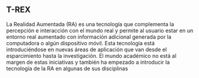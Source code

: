 ## T-REX

La Realidad Aumentada (RA) es una tecnología que complementa la percepción e interacción con el mundo real y permite al usuario estar en un entorno real aumentado con información adicional generada por la computadora o algún dispositivo móvil. Esta tecnología está introduciéndose en nuevas áreas de aplicación que van desde el esparcimiento hasta la investigación. El mundo académico no está al margen de estas iniciativas y también ha empezado a introducir la tecnología de la RA en algunas de sus disciplinas


